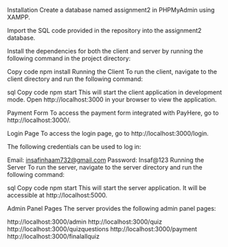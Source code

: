 Installation
Create a database named assignment2 in PHPMyAdmin using XAMPP.

Import the SQL code provided in the repository into the assignment2 database.

Install the dependencies for both the client and server by running the following command in the project directory:

Copy code
npm install
Running the Client
To run the client, navigate to the client directory and run the following command:

sql
Copy code
npm start
This will start the client application in development mode. Open http://localhost:3000 in your browser to view the application.

Payment Form
To access the payment form integrated with PayHere, go to http://localhost:3000/.

Login Page
To access the login page, go to http://localhost:3000/login.

The following credentials can be used to log in:

Email: insafinhaam732@gmail.com
Password: Insaf@123
Running the Server
To run the server, navigate to the server directory and run the following command:

sql
Copy code
npm start
This will start the server application. It will be accessible at http://localhost:5000.

Admin Panel Pages
The server provides the following admin panel pages:

http://localhost:3000/admin
http://localhost:3000/quiz
http://localhost:3000/quizquestions
http://localhost:3000/payment
http://localhost:3000/finalallquiz

